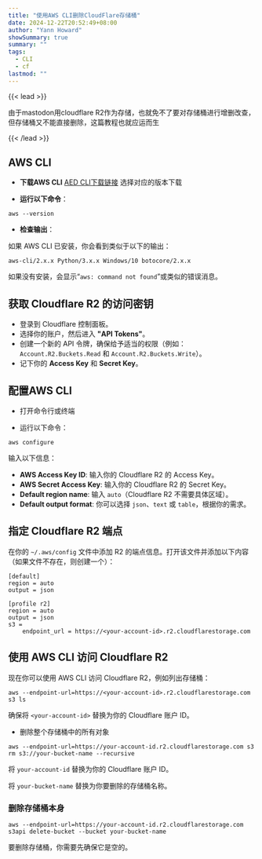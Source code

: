 ```yaml
---
title: "使用AWS CLI删除CloudFlare存储桶"
date: 2024-12-22T20:52:49+08:00
author: "Yann Howard"
showSummary: true
summary: ""
tags:
  - CLI
  - cf
lastmod: ""
---
```


{{< lead >}}

由于mastodon用cloudflare R2作为存储，也就免不了要对存储桶进行增删改查，但存储桶又不能直接删除，这篇教程也就应运而生

{{< /lead >}}

## AWS CLI

- **下载AWS CLI**
  [AED CLI下载链接](https://aws.amazon.com/cn/cli/) 选择对应的版本下载

- **运行以下命令**：

```
aws --version
```

- **检查输出**：

如果 AWS CLI 已安装，你会看到类似于以下的输出：

```
aws-cli/2.x.x Python/3.x.x Windows/10 botocore/2.x.x
```

如果没有安装，会显示“`aws: command not found`”或类似的错误消息。

## 获取 Cloudflare R2 的访问密钥

- 登录到 Cloudflare 控制面板。
- 选择你的账户，然后进入 **"API Tokens"**。
- 创建一个新的 API 令牌，确保给予适当的权限（例如：`Account.R2.Buckets.Read` 和 `Account.R2.Buckets.Write`）。
- 记下你的 **Access Key** 和 **Secret Key**。

## 配置AWS CLI

- 打开命令行或终端

- 运行以下命令：

```
aws configure
```

输入以下信息：

- **AWS Access Key ID**: 输入你的 Cloudflare R2 的 Access Key。
- **AWS Secret Access Key**: 输入你的 Cloudflare R2 的 Secret Key。
- **Default region name**: 输入 `auto`（Cloudflare R2 不需要具体区域）。
- **Default output format**: 你可以选择 `json`、`text` 或 `table`，根据你的需求。

## 指定 Cloudflare R2 端点

在你的 `~/.aws/config` 文件中添加 R2 的端点信息。打开该文件并添加以下内容（如果文件不存在，则创建一个）：

```
[default]
region = auto
output = json

[profile r2]
region = auto
output = json
s3 =
    endpoint_url = https://<your-account-id>.r2.cloudflarestorage.com
```

## 使用 AWS CLI 访问 Cloudflare R2

现在你可以使用 AWS CLI 访问 Cloudflare R2，例如列出存储桶：

```
aws --endpoint-url=https://<your-account-id>.r2.cloudflarestorage.com s3 ls
```

确保将 `<your-account-id>` 替换为你的 Cloudflare 账户 ID。

- 删除整个存储桶中的所有对象

```
aws --endpoint-url=https://your-account-id.r2.cloudflarestorage.com s3 rm s3://your-bucket-name --recursive
```

将 `your-account-id` 替换为你的 Cloudflare 账户 ID。

将 `your-bucket-name` 替换为你要删除的存储桶名称。

### 删除存储桶本身

```
aws --endpoint-url=https://your-account-id.r2.cloudflarestorage.com s3api delete-bucket --bucket your-bucket-name
```

要删除存储桶，你需要先确保它是空的。